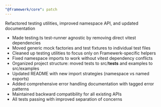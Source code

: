 ```yaml
---
"@framewerk/core": patch
---
```


Refactored testing utilities, improved namespace API, and updated documentation

- Made testing.ts test-runner agnostic by removing direct vitest dependencies
- Moved generic mock factories and test fixtures to individual test files
- Cleaned up testing utilities to focus only on Framewerk-specific helpers
- Fixed namespace imports to work without vitest dependency conflicts
- Organized project structure: moved tests to src/__tests__ and examples to src/examples
- Updated README with new import strategies (namespace vs named exports)
- Added comprehensive error handling documentation with tagged error patterns
- Maintained backward compatibility for all existing APIs
- All tests passing with improved separation of concerns
